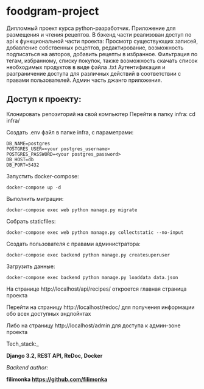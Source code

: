 # foodgram-project

Дипломный проект курса python-разработчик.
Приложение для размещения и чтения рецептов.
В бэкенд части реализован доступ по api к функциональной части проекта: 
Просмотр существующих записей, добавление собственных рецептов, редактирование,
возможность подписаться на авторов, добавить рецепты в избранное. 
Фильтрация по тегам, избранному, списку покупок, также возможность
скачать список необходимых продуктов в виде файла .txt
Аутентификация и разграничение доступа для различных действий в соответствии с правами пользователей.
Админ часть джанго приложения. 

## Доступ к проекту:

Клонировать репозиторий на свой компьютер 
Перейти в папку infra: cd infra/

Создать .env файл в папке infra, с параметрами:

    DB_NAME=postgres
    POSTGRES_USER=<your postgres_username>
    POSTGRES_PASSWORD=<your postgres_password>
    DB_HOST=db
    DB_PORT=5432

Запустить docker-compose:

```docker-compose up -d```

Выполнить миграции:

```docker-compose exec web python manage.py migrate```

Собрать staticfiles:

```docker-compose exec web python manage.py collectstatic --no-input```

Создать пользователя с правами администратора:

```docker-compose exec backend python manage.py createsuperuser```

Загрузить данные:

```docker-compose exec backend python manage.py loaddata data.json```

На странице http://localhost/api/recipes/ откроется главная страница проекта

Перейти на страницу http://localhost/redoc/ для получения информации обо всех доступных эндпойнтах

Либо на страницу http://localhost/admin для доступа к админ-зоне проекта



Tech_stack:_

__Django 3.2, REST API, ReDoc, Docker__

_Backend author:_

__filimonka https://github.com/filimonka__
